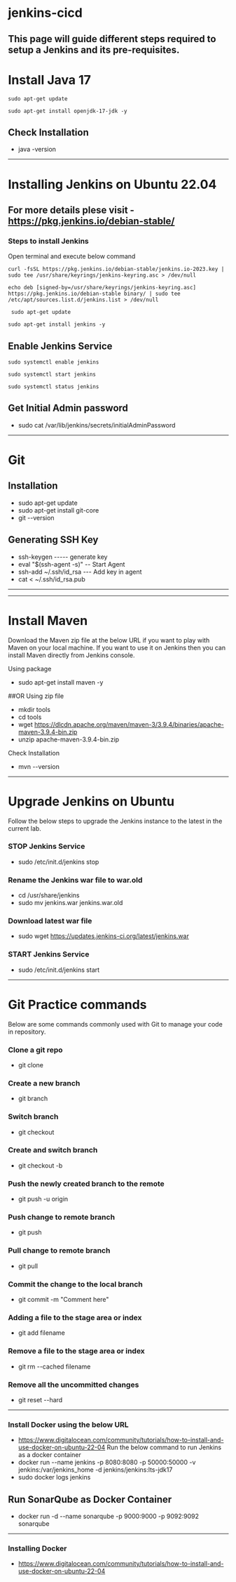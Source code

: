 # jenkins-cicd 

This page will guide different steps required to setup a Jenkins and its pre-requisites. 
-----
# Install Java 17 
```
sudo apt-get update
```
```
sudo apt-get install openjdk-17-jdk -y
```

## Check Installation
- java -version

-------

# Installing Jenkins on Ubuntu 22.04

## For more details plese visit - https://pkg.jenkins.io/debian-stable/

### Steps to install Jenkins

Open terminal and execute below command

```
curl -fsSL https://pkg.jenkins.io/debian-stable/jenkins.io-2023.key | sudo tee /usr/share/keyrings/jenkins-keyring.asc > /dev/null
```
```
echo deb [signed-by=/usr/share/keyrings/jenkins-keyring.asc] https://pkg.jenkins.io/debian-stable binary/ | sudo tee /etc/apt/sources.list.d/jenkins.list > /dev/null
```
```
 sudo apt-get update
```
```
sudo apt-get install jenkins -y
```

## Enable Jenkins Service
```
sudo systemctl enable jenkins
```
```
sudo systemctl start jenkins
```
```
sudo systemctl status jenkins
```

## Get Initial Admin password
- sudo cat /var/lib/jenkins/secrets/initialAdminPassword


------ 

# Git 

## Installation 
- sudo apt-get update
- sudo apt-get install git-core
- git --version

## Generating SSH Key
- ssh-keygen      ----- generate key
- eval "$(ssh-agent -s)"  -- Start Agent
- ssh-add ~/.ssh/id_rsa   --- Add key in agent
- cat < ~/.ssh/id_rsa.pub 

------  
-----


# Install Maven

Download the Maven zip file at the below URL if you want to play with Maven on your local machine. If you want to use it on Jenkins then you can install Maven directly from Jenkins console.

Using package
- sudo apt-get install maven -y


##OR
Using zip file
- mkdir tools
- cd tools
- wget https://dlcdn.apache.org/maven/maven-3/3.9.4/binaries/apache-maven-3.9.4-bin.zip
- unzip apache-maven-3.9.4-bin.zip

Check Installation
- mvn --version

-----

# Upgrade Jenkins on Ubuntu
Follow the below steps to upgrade the Jenkins instance to the latest in the current lab. 

### STOP Jenkins Service
- sudo /etc/init.d/jenkins stop

### Rename the Jenkins war file to war.old
- cd /usr/share/jenkins
- sudo mv jenkins.war jenkins.war.old
  

### Download latest war file
- sudo wget https://updates.jenkins-ci.org/latest/jenkins.war

### START Jenkins Service
- sudo /etc/init.d/jenkins start


------

# Git Practice commands

Below are some commands commonly used with Git to manage your code in repository. 
### Clone a git repo
- git clone <git url>

### Create a new branch
- git branch <branch name>

### Switch branch
- git checkout <branch name>

### Create and switch branch
- git checkout -b <branch name>

### Push the newly created branch to the remote 
- git push -u origin <branch name>

### Push change to remote branch
- git push

### Pull change to remote branch
- git pull

### Commit the change to the local branch
- git commit -m "Comment here"

### Adding a file to the stage area or index
- git add filename

### Remove a file to the stage area or index
- git rm --cached filename

### Remove all the uncommitted changes 
- git reset --hard

--------

### Install Docker using the below URL
- https://www.digitalocean.com/community/tutorials/how-to-install-and-use-docker-on-ubuntu-22-04
Run the below command to run Jenkins as a docker container
- docker run  --name jenkins -p 8080:8080 -p 50000:50000 -v jenkins:/var/jenkins_home -d jenkins/jenkins:lts-jdk17
- sudo docker logs jenkins



## Run SonarQube as Docker Container
- docker run -d --name sonarqube -p 9000:9000 -p 9092:9092 sonarqube


----------

### Installing Docker

- https://www.digitalocean.com/community/tutorials/how-to-install-and-use-docker-on-ubuntu-22-04


